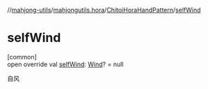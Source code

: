 //[mahjong-utils](../../../index.md)/[mahjongutils.hora](../index.md)/[ChitoiHoraHandPattern](index.md)/[selfWind](self-wind.md)

# selfWind

[common]\
open override val [selfWind](self-wind.md): [Wind](../../mahjongutils.models/-wind/index.md)? = null

自风
